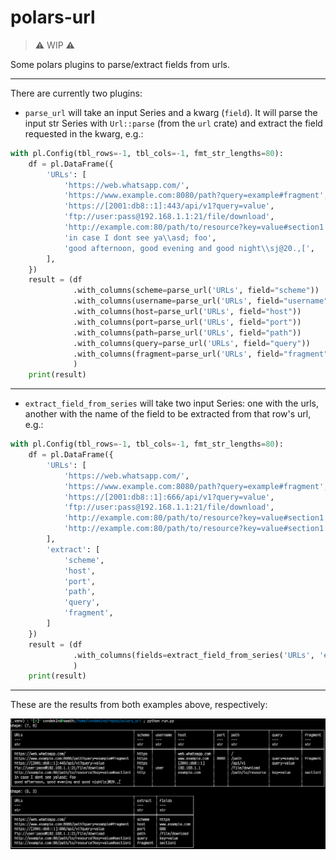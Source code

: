# polars-url

> ⚠️ WIP ⚠️

Some polars plugins to parse/extract fields from urls.

---

There are currently two plugins:

- `parse_url` will take an input Series and a kwarg (`field`). It will parse the input str Series with `Url::parse` (from the `url` crate) and extract the field requested in the kwarg, e.g.:

```python
with pl.Config(tbl_rows=-1, tbl_cols=-1, fmt_str_lengths=80):
    df = pl.DataFrame({
        'URLs': [
            'https://web.whatsapp.com/',
            'https://www.example.com:8080/path?query=example#fragment',
            'https://[2001:db8::1]:443/api/v1?query=value',
            'ftp://user:pass@192.168.1.1:21/file/download',
            'http://example.com:80/path/to/resource?key=value#section1',
            'in case I dont see ya\\asd; foo',
            'good afternoon, good evening and good night\\sj@20.,[',
        ],
    })
    result = (df
              .with_columns(scheme=parse_url('URLs', field="scheme"))
              .with_columns(username=parse_url('URLs', field="username"))
              .with_columns(host=parse_url('URLs', field="host"))
              .with_columns(port=parse_url('URLs', field="port"))
              .with_columns(path=parse_url('URLs', field="path"))
              .with_columns(query=parse_url('URLs', field="query"))
              .with_columns(fragment=parse_url('URLs', field="fragment"))
              )
    print(result)
```

---

- `extract_field_from_series` will take two input Series: one with the urls, another with the name of the field to be extracted from that row's url, e.g.:

```python
with pl.Config(tbl_rows=-1, tbl_cols=-1, fmt_str_lengths=80):
    df = pl.DataFrame({
        'URLs': [
            'https://web.whatsapp.com/',
            'https://www.example.com:8080/path?query=example#fragment',
            'https://[2001:db8::1]:666/api/v1?query=value',
            'ftp://user:pass@192.168.1.1:21/file/download',
            'http://example.com:80/path/to/resource?key=value#section1',
            'http://example.com:80/path/to/resource?key=value#section1',
        ],
        'extract': [
            'scheme',
            'host',
            'port',
            'path',
            'query',
            'fragment',
        ]
    })
    result = (df
              .with_columns(fields=extract_field_from_series('URLs', 'extract'))
              )
    print(result)
```

---

These are the results from both examples above, respectively:

![Example usage showing the plugin extracting several url fields in separate columns, then another example showing a column with the field to be extracted and the result on its side](https://raw.githubusercontent.com/condekind/polars-url/main/assets/img/example00.png)